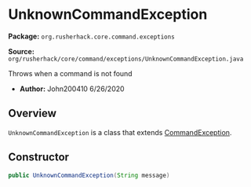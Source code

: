 # UnknownCommandException

**Package:** `org.rusherhack.core.command.exceptions`

**Source:** `org/rusherhack/core/command/exceptions/UnknownCommandException.java`

Throws when a command is not found
* **Author:** John200410 6/26/2020



## Overview

`UnknownCommandException` is a class that extends [CommandException](/core/command/exceptions/CommandException.md).

## Constructor

```java
public UnknownCommandException(String message)
```

